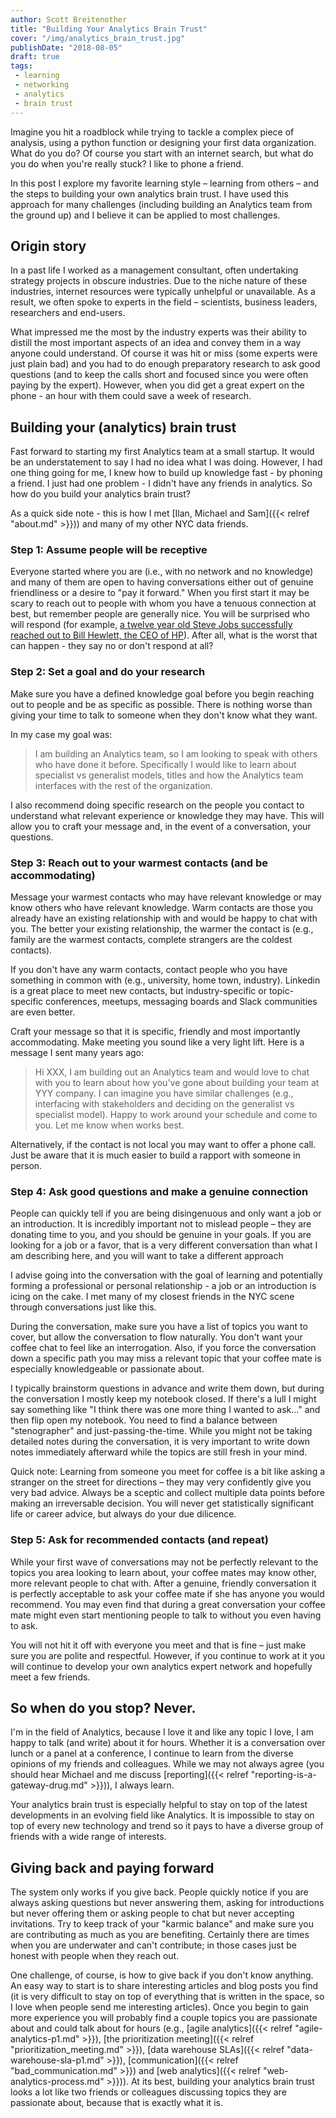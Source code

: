 ```yaml
---
author: Scott Breitenother
title: "Building Your Analytics Brain Trust"
cover: "/img/analytics_brain_trust.jpg"
publishDate: "2018-08-05"
draft: true
tags: 
 - learning
 - networking
 - analytics
 - brain trust
---
```


Imagine you hit a roadblock while trying to tackle a complex piece of analysis, using a python function or designing your first data organization. What do you do? Of course you start with an internet search, but what do you do when you're really stuck? I like to phone a friend. 

In this post I explore my favorite learning style – learning from others – and the steps to building your own analytics brain trust. I have used this approach for many challenges (including building an Analytics team from the ground up) and I believe it can be applied to most challenges.
<!--more-->


## Origin story

In a past life I worked as a management consultant, often undertaking strategy projects in obscure industries. Due to the niche nature of these industries, internet resources were typically unhelpful or unavailable. As a result, we often spoke to experts in the field – scientists, business leaders, researchers and end-users.

What impressed me the most by the industry experts was their ability to distill the most important aspects of an idea and convey them in a way anyone could understand. Of course it was hit or miss (some experts were just plain bad) and you had to do enough preparatory research to ask good questions (and to keep the calls short and focused since you were often paying by the expert). However, when you did get a great expert on the phone - an hour with them could save a week of research. 


## Building your (analytics) brain trust

Fast forward to starting my first Analytics team at a small startup. It would be an understatement to say I had no idea what I was doing. However, I had one thing going for me, I knew how to build up knowledge fast - by phoning a friend. I just had one problem - I didn't have any friends in analytics. So how do you build your analytics brain trust?

As a quick side note - this is how I met [Ilan, Michael and Sam]({{< relref "about.md" >}})) and many of my other NYC data friends.


### Step 1: Assume people will be receptive

Everyone started where you are (i.e., with no network and no knowledge) and many of them are open to having conversations either out of genuine friendliness or a desire to "pay it forward." When you first start it may be scary to reach out to people with whom you have a tenuous connection at best, but remember people are generally nice. You will be surprised who will respond (for example, [a twelve year old Steve Jobs successfully reached out to Bill Hewlett, the CEO of HP](https://www.businessinsider.com/what-we-can-learn-from-the-gutsy-way-steve-jobs-landed-a-job-at-hp-2015-7)). After all, what is the worst that can happen - they say no or don't respond at all?


### Step 2: Set a goal and do your research

Make sure you have a defined knowledge goal before you begin reaching out to people and be as specific as possible. There is nothing worse than giving your time to talk to someone when they don't know what they want. 

In my case my goal was: 

>I am building an Analytics team, so I am looking to speak with others who have done it before. Specifically I would like to learn about specialist vs generalist models, titles and how the Analytics team interfaces with the rest of the organization.

I also recommend doing specific research on the people you contact to understand what relevant experience or knowledge they may have. This will allow you to craft your message and, in the event of a conversation, your questions.


### Step 3: Reach out to your warmest contacts (and be accommodating)

Message your warmest contacts who may have relevant knowledge or may know others who have relevant knowledge. Warm contacts are those you already have an existing relationship with and would be happy to chat with you. The better your existing relationship, the warmer the contact is (e.g., family are the warmest contacts, complete strangers are the coldest contacts).

If you don't have any warm contacts, contact people who you have something in common with (e.g., university, home town, industry). Linkedin is a great place to meet new contacts, but industry-specific or topic-specific conferences, meetups, messaging boards and Slack communities are even better.

Craft your message so that it is specific, friendly and most importantly accommodating. Make meeting you sound like a very light lift. Here is a message I sent many years ago:

>Hi XXX, I am building out an Analytics team and would love to chat with you to learn about how you've gone about building your team at YYY company. I can imagine you have similar challenges (e.g., interfacing with stakeholders and deciding on the generalist vs specialist model). Happy to work around your schedule and come to you. Let me know when works best.

Alternatively, if the contact is not local you may want to offer a phone call. Just be aware that it is much easier to build a rapport with someone in person.

### Step 4: Ask good questions and make a genuine connection

People can quickly tell if you are being disingenuous and only want a job or an introduction. It is incredibly important not to mislead people – they are donating time to you, and you should be genuine in your goals. If you are looking for a job or a favor, that is a very different conversation than what I am describing here, and you will want to take a different approach

I advise going into the conversation with the goal of learning and potentially forming a professional or personal relationship - a job or an introduction is icing on the cake. I met many of my closest friends in the NYC scene through conversations just like this.

During the conversation, make sure you have a list of topics you want to cover, but allow the conversation to flow naturally. You don't want your coffee chat to feel like an interrogation. Also, if you force the conversation down a specific path you may miss a relevant topic that your coffee mate is especially knowledgeable or passionate about.

I typically brainstorm questions in advance and write them down, but during the conversation I mostly keep my notebook closed. If there's a lull I might say something like "I think there was one more thing I wanted to ask..." and then flip open my notebook. You need to find a balance between "stenographer" and just-passing-the-time. While you might not be taking detailed notes during the conversation, it is very important to write down notes immediately afterward while the topics are still fresh in your mind.

Quick note: Learning from someone you meet for coffee is a bit like asking a stranger on the street for directions – they may very confidently give you very bad advice. Always be a sceptic and collect multiple data points before making an irreversable decision. You will never get statistically significant life or career advice, but always do your due dilicence. 

### Step 5: Ask for recommended contacts (and repeat)

While your first wave of conversations may not be perfectly relevant to the topics you area looking to learn about, your coffee mates may know other, more relevant people to chat with. After a genuine, friendly conversation it is perfectly acceptable to ask your coffee mate if she has anyone you would recommend. You may even find that during a great conversation your coffee mate might even start mentioning people to talk to without you even having to ask.

You will not hit it off with everyone you meet and that is fine – just make sure you are polite and respectful. However, if you continue to work at it you will continue to develop your own analytics expert network and hopefully meet a few friends.


## So when do you stop? Never.

I'm in the field of Analytics, because I love it and like any topic I love, I am happy to talk (and write) about it for hours. Whether it is a conversation over lunch or a panel at a conference, I continue to learn from the diverse opinions of my friends and colleagues. While we may not always agree (you should hear Michael and me discuss [reporting]({{< relref "reporting-is-a-gateway-drug.md" >}})), I always learn.

Your analytics brain trust is especially helpful to stay on top of the latest developments in an evolving field like Analytics. It is impossible to stay on top of every new technology and trend so it pays to have a diverse group of friends with a wide range of interests.


## Giving back and paying forward

The system only works if you give back. People quickly notice if you are always asking questions but never answering them, asking for introductions but never offering them or asking people to chat but never accepting invitations. Try to keep track of your "karmic balance" and make sure you are contributing as much as you are benefiting. Certainly there are times when you are underwater and can't contribute; in those cases just be honest with people when they reach out.

One challenge, of course, is how to give back if you don't know anything. An easy way to start is to share interesting articles and blog posts you find (it is very difficult to stay on top of everything that is written in the space, so I love when people send me interesting articles). Once you begin to gain more experience you will probably find a couple topics you are passionate about and could talk about for hours (e.g., [agile analytics]({{< relref "agile-analytics-p1.md" >}}), [the prioritization meeting]({{< relref "prioritization_meeting.md" >}}), [data warehouse SLAs]({{< relref "data-warehouse-sla-p1.md" >}}), [communication]({{< relref "bad_communication.md" >}}) and [web analytics]({{< relref "web-analytics-process.md" >}})). At its best, building your analytics brain trust looks a lot like two friends or colleagues discussing topics they are passionate about, because that is exactly what it is.